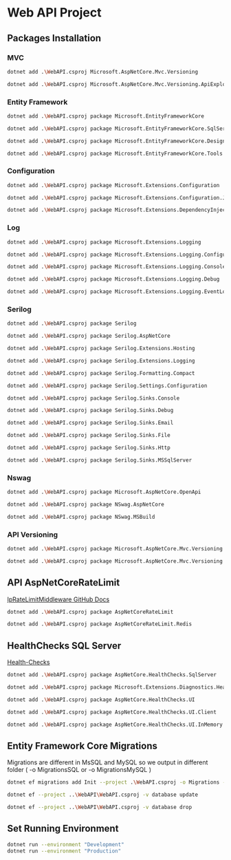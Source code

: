 # Web API Project

## Packages Installation

### MVC

```bash
dotnet add .\WebAPI.csproj Microsoft.AspNetCore.Mvc.Versioning
```

```bash
dotnet add .\WebAPI.csproj Microsoft.AspNetCore.Mvc.Versioning.ApiExplorer
```

### Entity Framework

```bash
dotnet add .\WebAPI.csproj package Microsoft.EntityFrameworkCore
```

```bash
dotnet add .\WebAPI.csproj package Microsoft.EntityFrameworkCore.SqlServer
```

```bash
dotnet add .\WebAPI.csproj package Microsoft.EntityFrameworkCore.Design
```

```bash
dotnet add .\WebAPI.csproj package Microsoft.EntityFrameworkCore.Tools
```

### Configuration

```bash
dotnet add .\WebAPI.csproj package Microsoft.Extensions.Configuration
```

```bash
dotnet add .\WebAPI.csproj package Microsoft.Extensions.Configuration.Json
```

```bash
dotnet add .\WebAPI.csproj package Microsoft.Extensions.DependencyInjection
```

### Log

```bash
dotnet add .\WebAPI.csproj package Microsoft.Extensions.Logging
```

```bash
dotnet add .\WebAPI.csproj package Microsoft.Extensions.Logging.Configuration
```

```bash
dotnet add .\WebAPI.csproj package Microsoft.Extensions.Logging.Console
```

```bash
dotnet add .\WebAPI.csproj package Microsoft.Extensions.Logging.Debug
```

```bash
dotnet add .\WebAPI.csproj package Microsoft.Extensions.Logging.EventLog
```

### Serilog

```bash
dotnet add .\WebAPI.csproj package Serilog
```

```bash
dotnet add .\WebAPI.csproj package Serilog.AspNetCore
```

```bash
dotnet add .\WebAPI.csproj package Serilog.Extensions.Hosting
```

```bash
dotnet add .\WebAPI.csproj package Serilog.Extensions.Logging
```

```bash
dotnet add .\WebAPI.csproj package Serilog.Formatting.Compact
```

```bash
dotnet add .\WebAPI.csproj package Serilog.Settings.Configuration
```

```bash
dotnet add .\WebAPI.csproj package Serilog.Sinks.Console
```

```bash
dotnet add .\WebAPI.csproj package Serilog.Sinks.Debug
```

```bash
dotnet add .\WebAPI.csproj package Serilog.Sinks.Email
```

```bash
dotnet add .\WebAPI.csproj package Serilog.Sinks.File
```

```bash
dotnet add .\WebAPI.csproj package Serilog.Sinks.Http
```

```bash
dotnet add .\WebAPI.csproj package Serilog.Sinks.MSSqlServer
```

### Nswag
```bash
dotnet add .\WebAPI.csproj package Microsoft.AspNetCore.OpenApi
```

```bash
dotnet add .\WebAPI.csproj package NSwag.AspNetCore
```

```bash
dotnet add .\WebAPI.csproj package NSwag.MSBuild
```

### API Versioning
```bash
dotnet add .\WebAPI.csproj package Microsoft.AspNetCore.Mvc.Versioning
```

```bash
dotnet add .\WebAPI.csproj package Microsoft.AspNetCore.Mvc.Versioning.ApiExplorer
```

## API AspNetCoreRateLimit

[IpRateLimitMiddleware GitHub Docs](https://github.com/stefanprodan/AspNetCoreRateLimit/wiki/IpRateLimitMiddleware)

```bash
dotnet add .\WebAPI.csproj package AspNetCoreRateLimit
```

```bash
dotnet add .\WebAPI.csproj package AspNetCoreRateLimit.Redis
```

## HealthChecks SQL Server

[Health-Checks](https://learn.microsoft.com/en-us/aspnet/core/host-and-deploy/health-checks?view=aspnetcore-7.0)

```bash
dotnet add .\WebAPI.csproj package AspNetCore.HealthChecks.SqlServer
```

```bash
dotnet add .\WebAPI.csproj package Microsoft.Extensions.Diagnostics.HealthChecks.EntityFrameworkCore
```

```bash
dotnet add .\WebAPI.csproj package AspNetCore.HealthChecks.UI
```

```bash
dotnet add .\WebAPI.csproj package AspNetCore.HealthChecks.UI.Client
```

```bash
dotnet add .\WebAPI.csproj package AspNetCore.HealthChecks.UI.InMemory.Storage
```



## Entity Framework Core Migrations

Migrations are different in MsSQL and MySQL so we output in different folder ( -o MigrationsSQL or -o MigrationsMySQL )

```bash
dotnet ef migrations add Init --project .\WebAPI.csproj -o Migrations -v
```

```bash
dotnet ef --project ..\WebAPI\WebAPI.csproj -v database update
```

```bash
dotnet ef --project ..\WebAPI\WebAPI.csproj -v database drop
```

## Set Running Environment
```bash
dotnet run --environment "Development"
dotnet run --environment "Production"
``` 